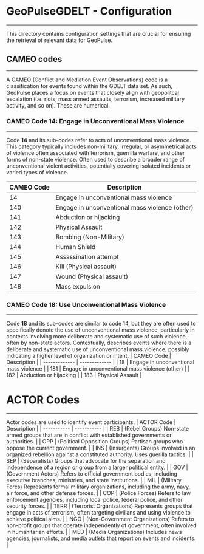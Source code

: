 # GeoPulseGDELT - Configuration
---
This directory contains configuration settings that are crucial for ensuring the retrieval
of relevant data for GeoPulse.

## CAMEO codes
---
A CAMEO (Conflict and Mediation Event Observations) code is a classification for events found within the GDELT
data set. As such, GeoPulse places a focus on events that closely align with geopolitcal escalation (i.e.
riots, mass armed assaults, terrorism, increased military activity, and so on). These are numerical.

### CAMEO Code 14: Engage in Unconventional Mass Violence
---
Code **14** and its sub-codes refer to acts of unconventional mass violence. This category
typically includes non-military, irregular, or asymmetrical acts of violence often associated
with terrorism, guerrilla warfare, and other forms of non-state violence.
Often used to describe a broader range of unconventional violent activities, potentially covering
isolated incidents or varied types of violence.

| CAMEO Code  | Description |
| ------------- | ------------- |
| 14  | Engage in unconventional mass violence  |
| 140 | Engage in unconventional mass violence (other)  |
| 141 | Abduction or hijacking |
| 142 | Physical Assault  |
| 143 | Bombing (Non-Military)  |
| 144 | Human Shield  |
| 145 | Assassination attempt  |
| 146 | Kill (Physical assault)  |
| 147 | Wound (Physical assault) |
| 148 | Mass expulsion |

### CAMEO Code 18: Use Unconventional Mass Violence
---
Code **18** and its sub-codes are similar to code 14, but they are often used to specifically denote the use of
unconventional mass violence, particularly in contexts involving more deliberate and systematic use of such violence,
often by non-state actors.
Contextually, describes events where there is a deliberate and systematic use of unconventional mass violence, possibly indicating
a higher level of organization or intent.
| CAMEO Code  | Description |
| ------------- | ------------- |
| 18  | Engage in unconventional mass violence  |
| 181 | Engage in unconventional mass violence (other)  |
| 182 | Abduction or hijacking |
| 183 | Physical Assault  |

# ACTOR Codes
---
Actor codes are used to identify event participants.
| ACTOR Code | Description |
| ----------- | ----------- |
| REB | (Rebel Groups) Non-state armed groups that are in conflict with established governments or authorities. |
| OPP | (Political Opposition Groups) Partisan groups who oppose the current government. |
| INS | (Insurgents) Groups involved in an organized rebellion against a constituted authority. Uses guerilla tactics. |
| SEP | (Separatists) Groups that advocate for the separation and independence of a region or group from a larger political entity. |
| GOV | (Government Actors) Refers to official government bodies, including executive branches, ministries, and state institutions. |
| MIL | (Military Forcs) Represents formal military organizations, including the army, navy, air force, and other defense forces. |
| COP | (Police Forces) Refers to law enforcement agencies, including local police, federal police, and other security forces. |
| TERR | (Terrorist Organizations) Represents groups that engage in acts of terrorism, often targeting civilians and using violence to achieve political aims. |
| NGO | (Non-Government Organizations)  Refers to non-profit groups that operate independently of government, often involved in humanitarian efforts. |
| MED | (Media Organizations) Includes news agencies, journalists, and media outlets that report on events and incidents. |
